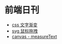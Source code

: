 # 前端日刊

* [css 文字渐变](https://segmentfault.com/a/1190000011882933)
* [svg 鼠标拖拽](https://plnkr.co/edit/num9HKo5HI27TC8QJP8r?preview)
* [canvas - measureText](https://developer.mozilla.org/zh-CN/docs/Web/API/CanvasRenderingContext2D/measureText)
